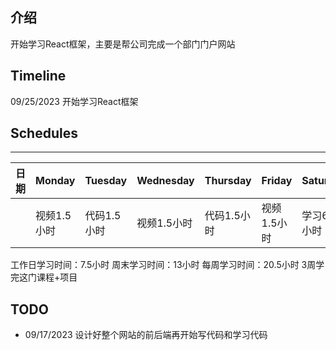 ## 介绍
开始学习React框架，主要是帮公司完成一个部门门户网站

## Timeline
09/25/2023 开始学习React框架

## Schedules

-------
|日期|Monday|Tuesday|Wednesday|Thursday|Friday|Saturday|Sunday|
|  ----  | ----  |  ----  | ----  |  ----  | ----  |  ----  | ----  |
|   | 视频1.5小时|  代码1.5小时  | 视频1.5小时  |  代码1.5小时  | 视频1.5小时  |  学习6.5小时  | 学习6.5小时 |

工作日学习时间：7.5小时
周末学习时间：13小时
每周学习时间：20.5小时
3周学完这门课程+项目

## TODO
- 09/17/2023 设计好整个网站的前后端再开始写代码和学习代码